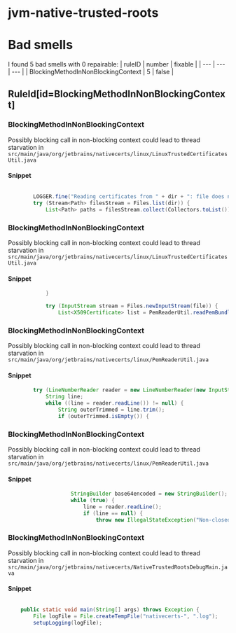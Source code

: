 # jvm-native-trusted-roots 
 
# Bad smells
I found 5 bad smells with 0 repairable:
| ruleID | number | fixable |
| --- | --- | --- |
| BlockingMethodInNonBlockingContext | 5 | false |
## RuleId[id=BlockingMethodInNonBlockingContext]
### BlockingMethodInNonBlockingContext
Possibly blocking call in non-blocking context could lead to thread starvation
in `src/main/java/org/jetbrains/nativecerts/linux/LinuxTrustedCertificatesUtil.java`
#### Snippet
```java

        LOGGER.fine("Reading certificates from " + dir + ": file does not exist");
        try (Stream<Path> filesStream = Files.list(dir)) {
            List<Path> paths = filesStream.collect(Collectors.toList());

```

### BlockingMethodInNonBlockingContext
Possibly blocking call in non-blocking context could lead to thread starvation
in `src/main/java/org/jetbrains/nativecerts/linux/LinuxTrustedCertificatesUtil.java`
#### Snippet
```java
            }

            try (InputStream stream = Files.newInputStream(file)) {
                List<X509Certificate> list = PemReaderUtil.readPemBundle(stream, file.toString());

```

### BlockingMethodInNonBlockingContext
Possibly blocking call in non-blocking context could lead to thread starvation
in `src/main/java/org/jetbrains/nativecerts/linux/PemReaderUtil.java`
#### Snippet
```java
        try (LineNumberReader reader = new LineNumberReader(new InputStreamReader(inputStream, StandardCharsets.US_ASCII))) {
            String line;
            while ((line = reader.readLine()) != null) {
                String outerTrimmed = line.trim();
                if (outerTrimmed.isEmpty()) {
```

### BlockingMethodInNonBlockingContext
Possibly blocking call in non-blocking context could lead to thread starvation
in `src/main/java/org/jetbrains/nativecerts/linux/PemReaderUtil.java`
#### Snippet
```java
                    StringBuilder base64encoded = new StringBuilder();
                    while (true) {
                        line = reader.readLine();
                        if (line == null) {
                            throw new IllegalStateException("Non-closed '" + BEGIN_CERT + "' block at line " +
```

### BlockingMethodInNonBlockingContext
Possibly blocking call in non-blocking context could lead to thread starvation
in `src/main/java/org/jetbrains/nativecerts/NativeTrustedRootsDebugMain.java`
#### Snippet
```java

    public static void main(String[] args) throws Exception {
        File logFile = File.createTempFile("nativecerts-", ".log");
        setupLogging(logFile);

```

